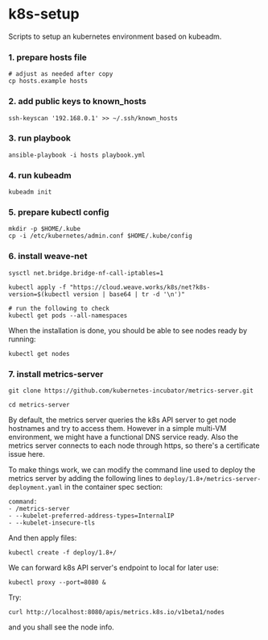 # k8s-setup

Scripts to setup an kubernetes environment based on kubeadm.

### 1. prepare hosts file

```
# adjust as needed after copy
cp hosts.example hosts
```

### 2. add public keys to known_hosts

```
ssh-keyscan '192.168.0.1' >> ~/.ssh/known_hosts
```

### 3. run playbook

```
ansible-playbook -i hosts playbook.yml
```

### 4. run kubeadm

```
kubeadm init
```

### 5. prepare kubectl config

```
mkdir -p $HOME/.kube
cp -i /etc/kubernetes/admin.conf $HOME/.kube/config
```

### 6. install weave-net

```
sysctl net.bridge.bridge-nf-call-iptables=1

kubectl apply -f "https://cloud.weave.works/k8s/net?k8s-version=$(kubectl version | base64 | tr -d '\n')"

# run the following to check
kubectl get pods --all-namespaces
```

When the installation is done, you should be able to see nodes ready by running:
```
kubectl get nodes
```

### 7. install metrics-server

```
git clone https://github.com/kubernetes-incubator/metrics-server.git

cd metrics-server
```
By default, the metrics server queries the k8s API server to get node hostnames and try to access them. However in a simple multi-VM environment, we might have a functional DNS service ready. Also the metrics server connects to each node through https, so there's a certificate issue here.

To make things work, we can modify the command line used to deploy the metrics server by adding the following lines to `deploy/1.8+/metrics-server-deployment.yaml` in the container spec section:
```
command:
- /metrics-server
- --kubelet-preferred-address-types=InternalIP
- --kubelet-insecure-tls
```

And then apply files:
```
kubectl create -f deploy/1.8+/
```

We can forward k8s API server's endpoint to local for later use:
```
kubectl proxy --port=8080 &
```

Try:
```
curl http://localhost:8080/apis/metrics.k8s.io/v1beta1/nodes
```
and you shall see the node info.

